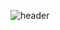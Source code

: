 ![header](https://capsule-render.vercel.app/api?type=venom&color=0:fff7fa:,100:ffcbde&height=300&section=header&text=Wellcome&fontSize=90)
